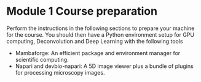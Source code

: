 # Module 1 Course preparation

Perform the instructions in the following sections to prepare your machine for the course.  You should then have a Python environment setup for GPU computing, Deconvolution and Deep Learning with the following tools

* Mambaforge: An efficient package and environment manager for scientific computing. 
* Napari and devbio-napari: A 5D image viewer plus a bundle of plugins for processing microscopy images. 